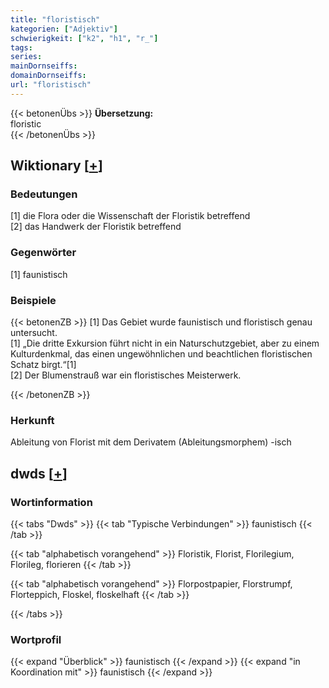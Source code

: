 ```yaml
---
title: "floristisch"
kategorien: ["Adjektiv"]
schwierigkeit: ["k2", "h1", "r_"]
tags:
series:
mainDornseiffs:
domainDornseiffs:
url: "floristisch"
---
```


{{< betonenÜbs >}}
**Übersetzung:**  
floristic  
{{< /betonenÜbs >}}

## Wiktionary [[+](https://de.wiktionary.org/wiki/floristisch)]

### Bedeutungen
[1] die Flora oder die Wissenschaft der Floristik betreffend  
[2] das Handwerk der Floristik betreffend  

### Gegenwörter
[1] faunistisch  

### Beispiele
{{< betonenZB >}}
[1] Das Gebiet wurde faunistisch und floristisch genau untersucht.  
[1] „Die dritte Exkursion führt nicht in ein Naturschutzgebiet, aber zu einem Kulturdenkmal, das einen ungewöhnlichen und beachtlichen floristischen Schatz birgt.“[1]  
[2] Der Blumenstrauß war ein floristisches Meisterwerk.  

{{< /betonenZB >}}
### Herkunft
Ableitung von Florist mit dem Derivatem (Ableitungsmorphem) -isch  



## dwds [[+](https://www.dwds.de/wb/floristisch)]

### Wortinformation
{{< tabs "Dwds" >}}
{{< tab "Typische Verbindungen" >}}
faunistisch
{{< /tab >}}

{{< tab "alphabetisch vorangehend" >}}
Floristik, Florist, Florilegium, Florileg, florieren
{{< /tab >}}

{{< tab "alphabetisch vorangehend" >}}
Florpostpapier, Florstrumpf, Florteppich, Floskel, floskelhaft
{{< /tab >}}

{{< /tabs >}}

### Wortprofil
{{< expand "Überblick" >}} faunistisch {{< /expand >}}
{{< expand "in Koordination mit" >}} faunistisch {{< /expand >}}

